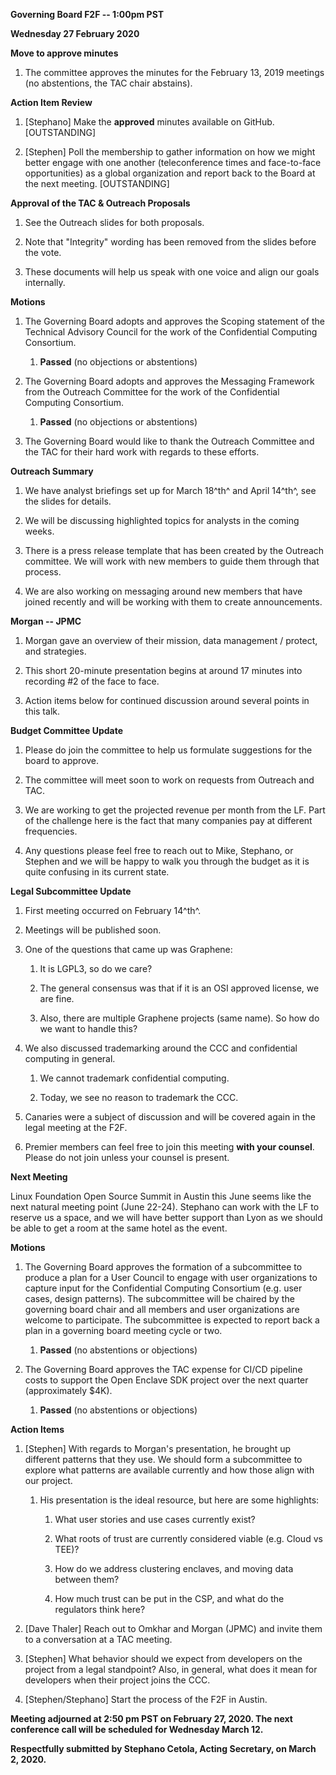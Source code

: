 **Governing Board F2F -- 1:00pm PST**

**Wednesday 27 February 2020** 

**Move to approve minutes**

1.  The committee approves the minutes for the February 13, 2019
    meetings (no abstentions, the TAC chair abstains).

**Action Item Review**

1.  \[Stephano\] Make the **approved** minutes available on GitHub.
    \[OUTSTANDING\]

2.  \[Stephen\] Poll the membership to gather information on how we
    might better engage with one another (teleconference times and
    face-to-face opportunities) as a global organization and report back
    to the Board at the next meeting. \[OUTSTANDING\]

**Approval of the TAC & Outreach Proposals**

1.  See the Outreach slides for both proposals.

2.  Note that "Integrity" wording has been removed from the slides
    before the vote.

3.  These documents will help us speak with one voice and align our
    goals internally.

**Motions**

1.  The Governing Board adopts and approves the Scoping statement of the
    Technical Advisory Council for the work of the Confidential
    Computing Consortium.

    1.  **Passed** (no objections or abstentions)

2.  The Governing Board adopts and approves the Messaging Framework from
    the Outreach Committee for the work of the Confidential Computing
    Consortium.

    1.  **Passed** (no objections or abstentions)

3.  The Governing Board would like to thank the Outreach Committee and
    the TAC for their hard work with regards to these efforts.

**Outreach Summary**

1.  We have analyst briefings set up for March 18^th^ and April 14^th^,
    see the slides for details.

2.  We will be discussing highlighted topics for analysts in the coming
    weeks.

3.  There is a press release template that has been created by the
    Outreach committee. We will work with new members to guide them
    through that process.

4.  We are also working on messaging around new members that have joined
    recently and will be working with them to create announcements.

**Morgan -- JPMC**

1.  Morgan gave an overview of their mission, data management / protect,
    and strategies.

2.  This short 20-minute presentation begins at around 17 minutes into
    recording \#2 of the face to face.

3.  Action items below for continued discussion around several points in
    this talk.

**Budget Committee Update**

1.  Please do join the committee to help us formulate suggestions for
    the board to approve.

2.  The committee will meet soon to work on requests from Outreach and
    TAC.

3.  We are working to get the projected revenue per month from the LF.
    Part of the challenge here is the fact that many companies pay at
    different frequencies.

4.  Any questions please feel free to reach out to Mike, Stephano, or
    Stephen and we will be happy to walk you through the budget as it is
    quite confusing in its current state.

**Legal Subcommittee Update**

1.  First meeting occurred on February 14^th^.

2.  Meetings will be published soon.

3.  One of the questions that came up was Graphene:

    1.  It is LGPL3, so do we care?

    2.  The general consensus was that if it is an OSI approved license,
        we are fine.

    3.  Also, there are multiple Graphene projects (same name). So how
        do we want to handle this?

4.  We also discussed trademarking around the CCC and confidential
    computing in general.

    1.  We cannot trademark confidential computing.

    2.  Today, we see no reason to trademark the CCC.

5.  Canaries were a subject of discussion and will be covered again in
    the legal meeting at the F2F.

6.  Premier members can feel free to join this meeting **with your
    counsel**. Please do not join unless your counsel is present.

**Next Meeting**

Linux Foundation Open Source Summit in Austin this June seems like the
next natural meeting point (June 22-24). Stephano can work with the LF
to reserve us a space, and we will have better support than Lyon as we
should be able to get a room at the same hotel as the event.

**Motions**

1.  The Governing Board approves the formation of a subcommittee to
    produce a plan for a User Council to engage with user organizations
    to capture input for the Confidential Computing Consortium (e.g.
    user cases, design patterns). The subcommittee will be chaired by
    the governing board chair and all members and user organizations are
    welcome to participate. The subcommittee is expected to report back
    a plan in a governing board meeting cycle or two.

    1.  **Passed** (no abstentions or objections)

2.  The Governing Board approves the TAC expense for CI/CD pipeline
    costs to support the Open Enclave SDK project over the next quarter
    (approximately \$4K).

    1.  **Passed** (no abstentions or objections)

**Action Items**

1.  \[Stephen\] With regards to Morgan's presentation, he brought up
    different patterns that they use. We should form a subcommittee to
    explore what patterns are available currently and how those align
    with our project.

    1.  His presentation is the ideal resource, but here are some
        highlights:

        1.  What user stories and use cases currently exist?

        2.  What roots of trust are currently considered viable (e.g.
            Cloud vs TEE)?

        3.  How do we address clustering enclaves, and moving data
            between them?

        4.  How much trust can be put in the CSP, and what do the
            regulators think here?

2.  \[Dave Thaler\] Reach out to Omkhar and Morgan (JPMC) and invite
    them to a conversation at a TAC meeting.

3.  \[Stephen\] What behavior should we expect from developers on the
    project from a legal standpoint? Also, in general, what does it mean
    for developers when their project joins the CCC.

4.  \[Stephen/Stephano\] Start the process of the F2F in Austin.

**Meeting adjourned at 2:50 pm PST on February 27, 2020. The next
conference call will be scheduled for Wednesday March 12.**

**Respectfully submitted by Stephano Cetola, Acting Secretary, on March
2, 2020.**
